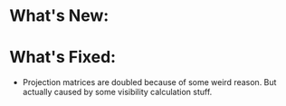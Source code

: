 # What's New:

# What's Fixed:

- Projection matrices are doubled because of some weird reason. But actually caused by some visibility calculation stuff.

